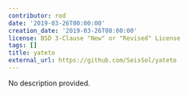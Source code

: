 ```yaml
---
contributor: rod
date: '2019-03-26T00:00:00'
creation_date: '2019-03-26T00:00:00'
license: BSD 3-Clause "New" or "Revised" License
tags: []
title: yateto
external_url: https://github.com/SeisSol/yateto
---
```


No description provided.
